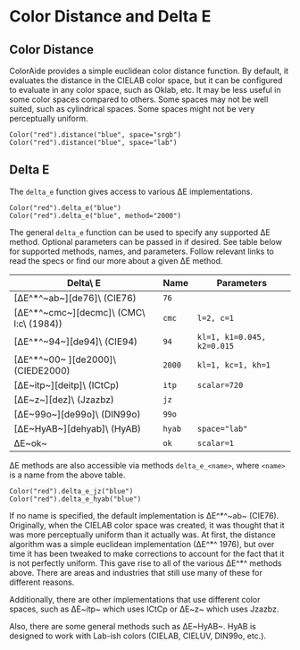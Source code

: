 # Color Distance and Delta E

## Color Distance

ColorAide provides a simple euclidean color distance function. By default, it evaluates the distance in the CIELAB color
space, but it can be configured to evaluate in any color space, such as Oklab, etc. It may be less useful in some color
spaces compared to others. Some spaces may not be well suited, such as cylindrical spaces. Some spaces might not be
very perceptually uniform.

```playground
Color("red").distance("blue", space="srgb")
Color("red").distance("blue", space="lab")
```

## Delta E

The `delta_e` function gives access to various ∆E implementations.

```playground
Color("red").delta_e("blue")
Color("red").delta_e("blue", method="2000")
```

The general `delta_e` function can be used to specify any supported ∆E method. Optional parameters can be passed in if
desired. See table below for supported methods, names, and parameters. Follow relevant links to read the specs or find
our more about a given ∆E method.

Delta\ E                                 | Name            | Parameters
---------------------------------------- | --------------- | --------------------
[∆E^\*^~ab~][de76]\ (CIE76)              | `76`            |
[∆E^\*^~cmc~][decmc]\ (CMC\ l:c\ (1984)) | `cmc`           | `l=2, c=1`
[∆E^\*^~94~][de94]\ (CIE94)              | `94`            | `kl=1, k1=0.045, k2=0.015`
[∆E^\*^~00~ ][de2000]\ (CIEDE2000)       | `2000`          | `kl=1, kc=1, kh=1`
[∆E~itp~][deitp]\ (ICtCp)                | `itp`           | `scalar=720`
[∆E~z~][dez]\ (Jzazbz)                   | `jz`            |
[∆E~99o~][de99o]\ (DIN99o)               | `99o`           |
[∆E~HyAB~][dehyab]\ (HyAB)               | `hyab`          | `space="lab"`
∆E~ok~                                   | `ok`            | `scalar=1`

∆E methods are also accessible via methods `delta_e_<name>`, where `<name>` is a name from the above table.

```playground
Color("red").delta_e_jz("blue")
Color("red").delta_e_hyab("blue")
```

If no name is specified, the default implementation is ∆E^\*^~ab~ (CIE76). Originally, when the CIELAB color space was
created, it was thought that it was more perceptually uniform than it actually was. At first, the distance algorithm was
a simple euclidean implementation (∆E^\*^ 1976), but over time it has been tweaked to make corrections to account for
the fact that it is not perfectly uniform. This gave rise to all of the various ∆E^\*^ methods above. There are areas
and industries that still use many of these for different reasons.

Additionally, there are other implementations that use different color spaces, such as ∆E~itp~ which uses ICtCp or ∆E~z~
which uses Jzazbz.

Also, there are some general methods such as ∆E~HyAB~. HyAB is designed to work with Lab-ish colors (CIELAB, CIELUV,
DIN99o, etc.).
